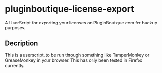 # pluginboutique-license-export
A UserScript for exporting your licenses on PluginBoutique.com for backup purposes.

## Decription

This is a userscript, to be run through something like TamperMonkey or GreaseMonkey in your browser. This has only been tested in Firefox currently.


